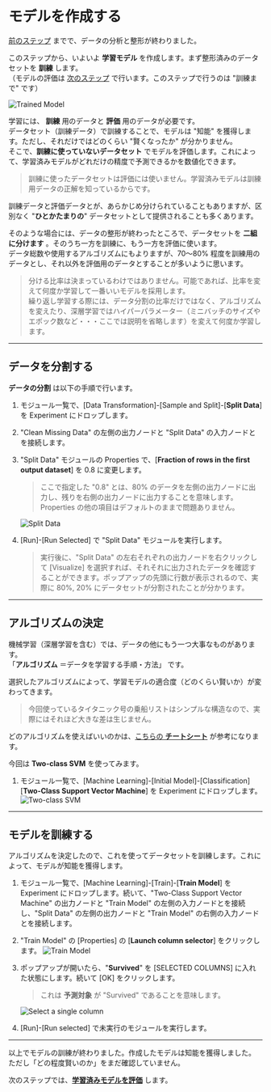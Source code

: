 # モデルを作成する

[前のステップ](./03_dataformat.md) までで、データの分析と整形が終わりました。

このステップから、いよいよ **学習モデル** を作成します。まず整形済みのデータセットを **訓練** します。  
（モデルの評価は [次のステップ](./05_evaluatemodel.md) で行います。このステップで行うのは "訓練まで" です）

![Trained Model](./images/04/train_model_created.jpg)

学習には、 **訓練** 用のデータと **評価** 用のデータが必要です。  
データセット（訓練データ）で訓練することで、モデルは "知能" を獲得します。ただし、それだけではどのくらい "賢くなったか" が分かりません。  
そこで、**訓練に使っていないデータセット** でモデルを評価します。これによって、学習済みモデルがどれだけの精度で予測できるかを数値化できます。

> 訓練に使ったデータセットは評価には使いません。学習済みモデルは訓練用データの正解を知っているからです。

訓練データと評価データとが、あらかじめ分けられていることもありますが、区別なく "**ひとかたまりの**" データセットとして提供されることも多くあります。

そのような場合には、データの整形が終わったところで、データセットを **二組に分けます** 。そのうち一方を訓練に、もう一方を評価に使います。  
データ総数や使用するアルゴリズムにもよりますが、70～80% 程度を訓練用のデータとし、それ以外を評価用のデータとすることが多いように思います。

> 分ける比率は決まっているわけではありません。可能であれば、比率を変えて何度か学習して一番いいモデルを採用します。  
> 繰り返し学習する際には、データ分割の比率だけではなく、アルゴリズムを変えたり、深層学習ではハイパーパラメーター（ミニバッチのサイズやエポック数など・・・ここでは説明を省略します）を変えて何度か学習します。

---

## データを分割する

**データの分割** は以下の手順で行います。

1. モジュール一覧で、[Data Transformation]-[Sample and Split]-[**Split Data**] を Experiment にドロップします。  
2. "Clean Missing Data" の左側の出力ノードと "Split Data" の入力ノードとを接続します。  
3. "Split Data" モジュールの Properties で、[**Fraction of rows in the first output dataset**] を 0.8 に変更します。  
   > ここで指定した "0.8" とは、80% のデータを左側の出力ノードに出力し、残りを右側の出力ノードに出力することを意味します。  
   > Properties の他の項目はデフォルトのままで問題ありません。  

   ![Split Data](./images/04/split_data.jpg)  
4. [Run]-[Run Selected] で "Split Data" モジュールを実行します。
   > 実行後に、"Split Data" の左右それぞれの出力ノードを右クリックして [Visualize] を選択すれば、それそれに出力されたデータを確認することができます。ポップアップの先頭に行数が表示されるので、実際に 80%, 20% にデータセットが分割されたことが分かります。

---

## アルゴリズムの決定

機械学習（深層学習を含む）では、データの他にもう一つ大事なものがあります。  
「**アルゴリズム** ＝データを学習する手順・方法」 です。

選択したアルゴリズムによって、学習モデルの適合度（どのくらい賢いか）が変わってきます。

> 今回使っているタイタニック号の乗船リストはシンプルな構造なので、実際にはそれほど大きな差は生じません。

どのアルゴリズムを使えばいいのかは、[こちらの **チートシート**](https://docs.microsoft.com/ja-jp/azure/machine-learning/studio/algorithm-cheat-sheet) が参考になります。

今回は **Two-class SVM** を使ってみます。

1. モジュール一覧で、[Machine Learning]-[Initial Model]-[Classification][**Two-Class Support Vector Machine**] を Experiment にドロップします。  
![Two-class SVM](./images/04/twoclass_svm.jpg)

---

## モデルを訓練する

アルゴリズムを決定したので、これを使ってデータセットを訓練します。これによって、モデルが知能を獲得します。

1. モジュール一覧で、[Machine Learning]-[Train]-[**Train Model**] を Experiment にドロップします。続いて、"Two-Class Support Vector Machine" の出力ノードと "Train Model" の左側の入力ノードとを接続し、"Split Data" の左側の出力ノードと "Train Model" の右側の入力ノードとを接続します。
2. "Train Model" の [Properties] の [**Launch column selector**] をクリックします。
![Train Model](./images/04/train_model.jpg)  
3. ポップアップが開いたら、"**Survived**" を [SELECTED COLUMNS] に入れた状態にします。続いて [OK] をクリックします。  
   > これは **予測対象** が "Survived" であることを意味します。

   ![Select a single column](./images/04/train_model_select_a_single_column.jpg)  
4. [Run]-[Run selected] で未実行のモジュールを実行します。

---

以上でモデルの訓練が終わりました。作成したモデルは知能を獲得しました。  
ただし「どの程度賢いのか」をまだ確認していません。

次のステップでは、[**学習済みモデルを評価**](./05_evaluatemodel.md) します。